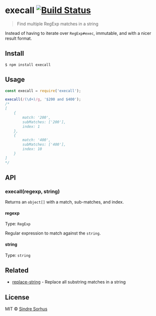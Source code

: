 # execall [![Build Status](https://travis-ci.org/sindresorhus/execall.svg?branch=master)](https://travis-ci.org/sindresorhus/execall)

> Find multiple RegExp matches in a string

Instead of having to iterate over `RegExp#exec`, immutable, and with a nicer result format.


## Install

```
$ npm install execall
```


## Usage

```js
const execall = require('execall');

execall(/(\d+)/g, '$200 and $400');
/*
[
	{
		match: '200',
		subMatches: ['200'],
		index: 1
	},
	{
		match: '400',
		subMatches: ['400'],
		index: 10
	}
]
*/
```


## API

### execall(regexp, string)

Returns an `object[]` with a match, sub-matches, and index.

#### regexp

Type: `RegExp`

Regular expression to match against the `string`.

#### string

Type: `string`


## Related

- [replace-string](https://github.com/sindresorhus/replace-string) - Replace all substring matches in a string


## License

MIT © [Sindre Sorhus](https://sindresorhus.com)
